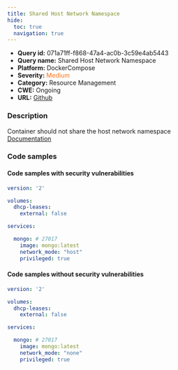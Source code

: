 ```yaml
---
title: Shared Host Network Namespace
hide:
  toc: true
  navigation: true
---
```


<style>
  .highlight .hll {
    background-color: #ff171742;
  }
  .md-content {
    max-width: 1100px;
    margin: 0 auto;
  }
</style>

-   **Query id:** 071a71ff-f868-47a4-ac0b-3c59e4ab5443
-   **Query name:** Shared Host Network Namespace
-   **Platform:** DockerCompose
-   **Severity:** <span style="color:#ff7213">Medium</span>
-   **Category:** Resource Management
-   **CWE:** Ongoing
-   **URL:** [Github](https://github.com/Checkmarx/kics/tree/master/assets/queries/dockerCompose/shared_host_network_namespace)

### Description
Container should not share the host network namespace<br>
[Documentation](https://docs.docker.com/compose/compose-file/compose-file-v3/#network_mode)

### Code samples
#### Code samples with security vulnerabilities
```yaml title="Positive test num. 1 - yaml file" hl_lines="11"
version: '2'

volumes:
  dhcp-leases:
    external: false

services:

  mongo: # 27017
    image: mongo:latest
    network_mode: "host"
    privileged: true

```


#### Code samples without security vulnerabilities
```yaml title="Negative test num. 1 - yaml file"
version: '2'

volumes:
  dhcp-leases:
    external: false

services:

  mongo: # 27017
    image: mongo:latest
    network_mode: "none"
    privileged: true

```
